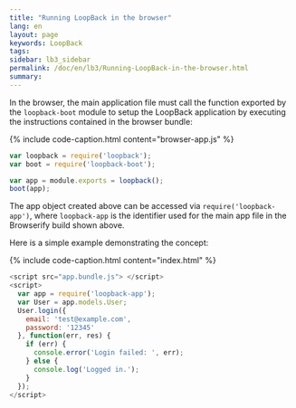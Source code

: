 ```yaml
---
title: "Running LoopBack in the browser"
lang: en
layout: page
keywords: LoopBack
tags:
sidebar: lb3_sidebar
permalink: /doc/en/lb3/Running-LoopBack-in-the-browser.html
summary:
---
```


In the browser, the main application file must call the function exported by the `loopback-boot` module to setup the LoopBack application by executing the instructions contained in the browser bundle:

{% include code-caption.html content="browser-app.js" %}
```javascript
var loopback = require('loopback');
var boot = require('loopback-boot');

var app = module.exports = loopback();
boot(app);
```

The app object created above can be accessed via `require('loopback-app')`, where `loopback-app` is the identifier used for the main app file in the Browserify build shown above.

Here is a simple example demonstrating the concept:

{% include code-caption.html content="index.html" %}
```javascript
<script src="app.bundle.js"> </script> 
<script> 
  var app = require('loopback-app'); 
  var User = app.models.User;
  User.login({
    email: 'test@example.com',
    password: '12345'
  }, function(err, res) {
    if (err) {
      console.error('Login failed: ', err);
    } else {
      console.log('Logged in.');
    }
  });
</script>
```